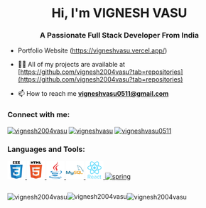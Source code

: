 <h1 align="center">Hi, I'm VIGNESH VASU</h1>
<h3 align="center">A Passionate Full Stack Developer From India</h3>


- Portfolio Website (https://vigneshvasu.vercel.app/)

- 👨‍💻 All of my projects are available at [https://github.com/vignesh2004vasu?tab=repositories](https://github.com/vignesh2004vasu?tab=repositories)

- 📫 How to reach me **vigneshvasu0511@gmail.com**

<h3 align="left">Connect with me:</h3>
<p align="left">
<a href="https://linkedin.com/in/vignesh2004vasu" target="blank"><img align="center" src="https://raw.githubusercontent.com/rahuldkjain/github-profile-readme-generator/master/src/images/icons/Social/linked-in-alt.svg" alt="vignesh2004vasu" height="30" width="40" /></a>
<a href="https://www.codechef.com/users/vigneshvasu" target="blank"><img align="center" src="https://cdn.jsdelivr.net/npm/simple-icons@3.1.0/icons/codechef.svg" alt="vigneshvasu" height="30" width="40" /></a>
<a href="https://www.leetcode.com/vigneshvasu0511" target="blank"><img align="center" src="https://raw.githubusercontent.com/rahuldkjain/github-profile-readme-generator/master/src/images/icons/Social/leet-code.svg" alt="vigneshvasu0511" height="30" width="40" /></a>
</p>

<h3 align="left">Languages and Tools:</h3>
<p align="left"> <a href="https://www.w3schools.com/css/" target="_blank" rel="noreferrer"> <img src="https://raw.githubusercontent.com/devicons/devicon/master/icons/css3/css3-original-wordmark.svg" alt="css3" width="40" height="40"/> </a> <a href="https://www.w3.org/html/" target="_blank" rel="noreferrer"> <img src="https://raw.githubusercontent.com/devicons/devicon/master/icons/html5/html5-original-wordmark.svg" alt="html5" width="40" height="40"/> </a> <a href="https://www.java.com" target="_blank" rel="noreferrer"> <img src="https://raw.githubusercontent.com/devicons/devicon/master/icons/java/java-original.svg" alt="java" width="40" height="40"/> </a> <a href="https://www.mysql.com/" target="_blank" rel="noreferrer"> <img src="https://raw.githubusercontent.com/devicons/devicon/master/icons/mysql/mysql-original-wordmark.svg" alt="mysql" width="40" height="40"/> </a> <a href="https://reactjs.org/" target="_blank" rel="noreferrer"> <img src="https://raw.githubusercontent.com/devicons/devicon/master/icons/react/react-original-wordmark.svg" alt="react" width="40" height="40"/> </a> <a href="https://spring.io/" target="_blank" rel="noreferrer"> <img src="https://www.vectorlogo.zone/logos/springio/springio-icon.svg" alt="spring" width="40" height="40"/> </a> </p>


<div style="display: flex;">
    <p><img align="center" src="https://github-readme-streak-stats.herokuapp.com/?user=vignesh2004vasu&" alt="vignesh2004vasu" /></p>
    <p><img align="left" src="https://github-readme-stats.vercel.app/api/top-langs?username=vignesh2004vasu&show_icons=true&locale=en&layout=compact" alt="vignesh2004vasu" /></p>
    <p><img align="center" src="https://github-readme-stats.vercel.app/api?username=vignesh2004vasu&show_icons=true&locale=en" alt="vignesh2004vasu" /></p>
</div>
